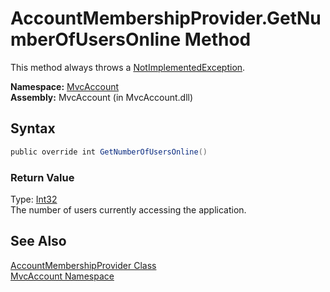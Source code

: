 AccountMembershipProvider.GetNumberOfUsersOnline Method
=======================================================
This method always throws a [NotImplementedException][1].

**Namespace:** [MvcAccount][2]  
**Assembly:** MvcAccount (in MvcAccount.dll)

Syntax
------

```csharp
public override int GetNumberOfUsersOnline()
```

### Return Value
Type: [Int32][3]  
The number of users currently accessing the application.

See Also
--------
[AccountMembershipProvider Class][4]  
[MvcAccount Namespace][2]  

[1]: http://msdn2.microsoft.com/en-us/library/6byb74h9
[2]: ../README.md
[3]: http://msdn2.microsoft.com/en-us/library/td2s409d
[4]: README.md